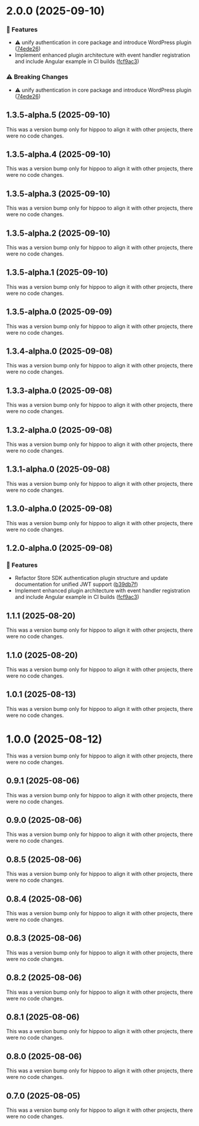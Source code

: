 # 2.0.0 (2025-09-10)

### 🚀 Features

- ⚠️  unify authentication in core package and introduce WordPress plugin ([74ede26](https://github.com/kmakris23/store-sdk/commit/74ede26))
- Implement enhanced plugin architecture with event handler registration and include Angular example in CI builds ([fcf9ac3](https://github.com/kmakris23/store-sdk/commit/fcf9ac3))

### ⚠️  Breaking Changes

- ⚠️  unify authentication in core package and introduce WordPress plugin ([74ede26](https://github.com/kmakris23/store-sdk/commit/74ede26))

## 1.3.5-alpha.5 (2025-09-10)

This was a version bump only for hippoo to align it with other projects, there were no code changes.

## 1.3.5-alpha.4 (2025-09-10)

This was a version bump only for hippoo to align it with other projects, there were no code changes.

## 1.3.5-alpha.3 (2025-09-10)

This was a version bump only for hippoo to align it with other projects, there were no code changes.

## 1.3.5-alpha.2 (2025-09-10)

This was a version bump only for hippoo to align it with other projects, there were no code changes.

## 1.3.5-alpha.1 (2025-09-10)

This was a version bump only for hippoo to align it with other projects, there were no code changes.

## 1.3.5-alpha.0 (2025-09-09)

This was a version bump only for hippoo to align it with other projects, there were no code changes.

## 1.3.4-alpha.0 (2025-09-08)

This was a version bump only for hippoo to align it with other projects, there were no code changes.

## 1.3.3-alpha.0 (2025-09-08)

This was a version bump only for hippoo to align it with other projects, there were no code changes.

## 1.3.2-alpha.0 (2025-09-08)

This was a version bump only for hippoo to align it with other projects, there were no code changes.

## 1.3.1-alpha.0 (2025-09-08)

This was a version bump only for hippoo to align it with other projects, there were no code changes.

## 1.3.0-alpha.0 (2025-09-08)

This was a version bump only for hippoo to align it with other projects, there were no code changes.

## 1.2.0-alpha.0 (2025-09-08)

### 🚀 Features

- Refactor Store SDK authentication plugin structure and update documentation for unified JWT support ([b39db7f](https://github.com/kmakris23/store-sdk/commit/b39db7f))
- Implement enhanced plugin architecture with event handler registration and include Angular example in CI builds ([fcf9ac3](https://github.com/kmakris23/store-sdk/commit/fcf9ac3))

## 1.1.1 (2025-08-20)

This was a version bump only for hippoo to align it with other projects, there were no code changes.

## 1.1.0 (2025-08-20)

This was a version bump only for hippoo to align it with other projects, there were no code changes.

## 1.0.1 (2025-08-13)

This was a version bump only for hippoo to align it with other projects, there were no code changes.

# 1.0.0 (2025-08-12)

This was a version bump only for hippoo to align it with other projects, there were no code changes.

## 0.9.1 (2025-08-06)

This was a version bump only for hippoo to align it with other projects, there were no code changes.

## 0.9.0 (2025-08-06)

This was a version bump only for hippoo to align it with other projects, there were no code changes.

## 0.8.5 (2025-08-06)

This was a version bump only for hippoo to align it with other projects, there were no code changes.

## 0.8.4 (2025-08-06)

This was a version bump only for hippoo to align it with other projects, there were no code changes.

## 0.8.3 (2025-08-06)

This was a version bump only for hippoo to align it with other projects, there were no code changes.

## 0.8.2 (2025-08-06)

This was a version bump only for hippoo to align it with other projects, there were no code changes.

## 0.8.1 (2025-08-06)

This was a version bump only for hippoo to align it with other projects, there were no code changes.

## 0.8.0 (2025-08-06)

This was a version bump only for hippoo to align it with other projects, there were no code changes.

## 0.7.0 (2025-08-05)

This was a version bump only for hippoo to align it with other projects, there were no code changes.
